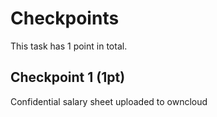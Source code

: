 # Checkpoints

This task has 1 point in total. 

## Checkpoint 1 (1pt)

Confidential salary sheet uploaded to owncloud

